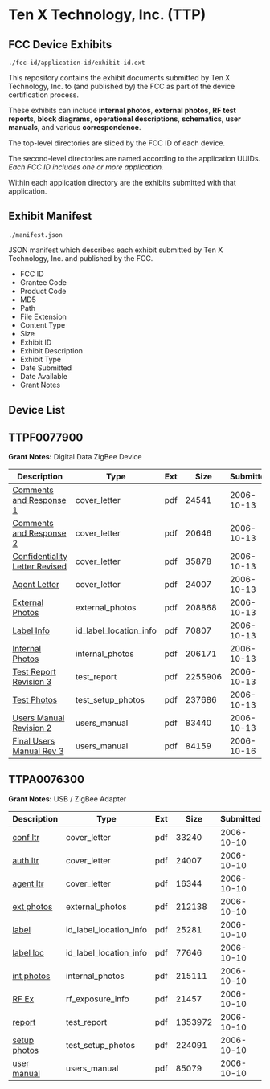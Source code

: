 # Ten X Technology, Inc. (TTP)
## FCC Device Exhibits

```
./fcc-id/application-id/exhibit-id.ext
```

This repository contains the exhibit documents submitted by Ten X Technology, Inc. to (and published by) the FCC as part of the device certification process.

These exhibits can include **internal photos**, **external photos**, **RF test reports**, **block diagrams**, **operational descriptions**, **schematics**, **user manuals**, and various **correspondence**.

The top-level directories are sliced by the FCC ID of each device.

The second-level directories are named according to the application UUIDs. *Each FCC ID includes one or more application.*

Within each application directory are the exhibits submitted with that application. 

## Exhibit Manifest

```
./manifest.json
```

JSON manifest which describes each exhibit submitted by Ten X Technology, Inc. and published by the FCC.

- FCC ID
- Grantee Code
- Product Code
- MD5
- Path
- File Extension
- Content Type
- Size
- Exhibit ID
- Exhibit Description
- Exhibit Type
- Date Submitted
- Date Available
- Grant Notes

## Device List
## TTPF0077900
**Grant Notes:** Digital Data ZigBee Device

| Description | Type | Ext | Size | Submitted | Available |
| ----------- | ---- | --- | ---- | --------- | --------- |
| [Comments and Response 1](TTPF0077900/c7c48cdeb6c9dabb65fa8479f76f7a7d/715079.pdf) | cover_letter | pdf | 24541 | 2006-10-13 | 2006-10-15 |
| [Comments and Response 2](TTPF0077900/c7c48cdeb6c9dabb65fa8479f76f7a7d/715080.pdf) | cover_letter | pdf | 20646 | 2006-10-13 | 2006-10-15 |
| [Confidentiality Letter Revised](TTPF0077900/c7c48cdeb6c9dabb65fa8479f76f7a7d/715081.pdf) | cover_letter | pdf | 35878 | 2006-10-13 | 2006-10-15 |
| [Agent Letter](TTPF0077900/c7c48cdeb6c9dabb65fa8479f76f7a7d/713872.pdf) | cover_letter | pdf | 24007 | 2006-10-13 | 2006-10-15 |
| [External Photos](TTPF0077900/c7c48cdeb6c9dabb65fa8479f76f7a7d/715083.pdf) | external_photos | pdf | 208868 | 2006-10-13 | 2006-10-15 |
| [Label Info](TTPF0077900/c7c48cdeb6c9dabb65fa8479f76f7a7d/715085.pdf) | id_label_location_info | pdf | 70807 | 2006-10-13 | 2006-10-15 |
| [Internal Photos](TTPF0077900/c7c48cdeb6c9dabb65fa8479f76f7a7d/715084.pdf) | internal_photos | pdf | 206171 | 2006-10-13 | 2006-10-15 |
| [Test Report Revision 3](TTPF0077900/c7c48cdeb6c9dabb65fa8479f76f7a7d/715089.pdf) | test_report | pdf | 2255906 | 2006-10-13 | 2006-10-15 |
| [Test Photos](TTPF0077900/c7c48cdeb6c9dabb65fa8479f76f7a7d/715090.pdf) | test_setup_photos | pdf | 237686 | 2006-10-13 | 2006-10-15 |
| [Users Manual Revision 2](TTPF0077900/c7c48cdeb6c9dabb65fa8479f76f7a7d/715091.pdf) | users_manual | pdf | 83440 | 2006-10-13 | 2006-10-15 |
| [Final Users Manual Rev 3](TTPF0077900/c7c48cdeb6c9dabb65fa8479f76f7a7d/716022.pdf) | users_manual | pdf | 84159 | 2006-10-16 | 2006-10-15 |
## TTPA0076300
**Grant Notes:** USB / ZigBee Adapter

| Description | Type | Ext | Size | Submitted | Available |
| ----------- | ---- | --- | ---- | --------- | --------- |
| [conf ltr](TTPA0076300/0fcf67dec404e6d1efb208b75171356f/713871.pdf) | cover_letter | pdf | 33240 | 2006-10-10 | 2006-10-15 |
| [auth ltr](TTPA0076300/0fcf67dec404e6d1efb208b75171356f/713872.pdf) | cover_letter | pdf | 24007 | 2006-10-10 | 2006-10-15 |
| [agent ltr](TTPA0076300/0fcf67dec404e6d1efb208b75171356f/713873.pdf) | cover_letter | pdf | 16344 | 2006-10-10 | 2006-10-15 |
| [ext photos](TTPA0076300/0fcf67dec404e6d1efb208b75171356f/713874.pdf) | external_photos | pdf | 212138 | 2006-10-10 | 2006-10-15 |
| [label](TTPA0076300/0fcf67dec404e6d1efb208b75171356f/713876.pdf) | id_label_location_info | pdf | 25281 | 2006-10-10 | 2006-10-15 |
| [label loc](TTPA0076300/0fcf67dec404e6d1efb208b75171356f/713877.pdf) | id_label_location_info | pdf | 77646 | 2006-10-10 | 2006-10-15 |
| [int photos](TTPA0076300/0fcf67dec404e6d1efb208b75171356f/713875.pdf) | internal_photos | pdf | 215111 | 2006-10-10 | 2006-10-15 |
| [RF Ex](TTPA0076300/0fcf67dec404e6d1efb208b75171356f/713869.pdf) | rf_exposure_info | pdf | 21457 | 2006-10-10 | 2006-10-15 |
| [report](TTPA0076300/0fcf67dec404e6d1efb208b75171356f/713880.pdf) | test_report | pdf | 1353972 | 2006-10-10 | 2006-10-15 |
| [setup photos](TTPA0076300/0fcf67dec404e6d1efb208b75171356f/713881.pdf) | test_setup_photos | pdf | 224091 | 2006-10-10 | 2006-10-15 |
| [user manual](TTPA0076300/0fcf67dec404e6d1efb208b75171356f/713882.pdf) | users_manual | pdf | 85079 | 2006-10-10 | 2006-10-15 |
